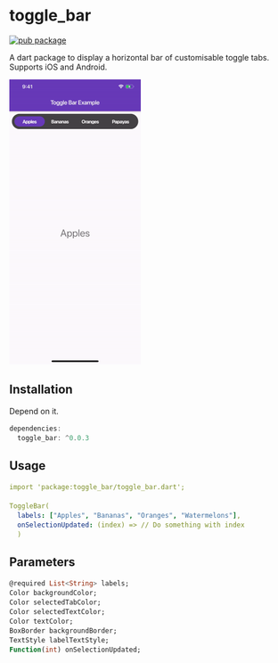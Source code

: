 # toggle_bar

[![pub package](https://img.shields.io/pub/v/toggle_bar.svg)](https://pub.dartlang.org/packages/toggle_bar)

A dart package to display a horizontal bar of customisable toggle tabs. Supports iOS and Android.

<img src="demo.gif" height="512">

## Installation
Depend on it.
``` dart
dependencies:
  toggle_bar: ^0.0.3
```

## Usage
``` yaml
import 'package:toggle_bar/toggle_bar.dart';

ToggleBar(
  labels: ["Apples", "Bananas", "Oranges", "Watermelons"],
  onSelectionUpdated: (index) => // Do something with index
  )
```

## Parameters
```dart 
@required List<String> labels;
Color backgroundColor;
Color selectedTabColor;
Color selectedTextColor;
Color textColor;
BoxBorder backgroundBorder;
TextStyle labelTextStyle;
Function(int) onSelectionUpdated;
```
